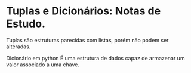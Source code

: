 # Tuplas e Dicionários: Notas de Estudo.

Tuplas são estruturas parecidas com listas, porém não podem ser 
alteradas.

Dicionário em python É uma estrutura de dados capaz de armazenar um
valor associado a uma chave.
